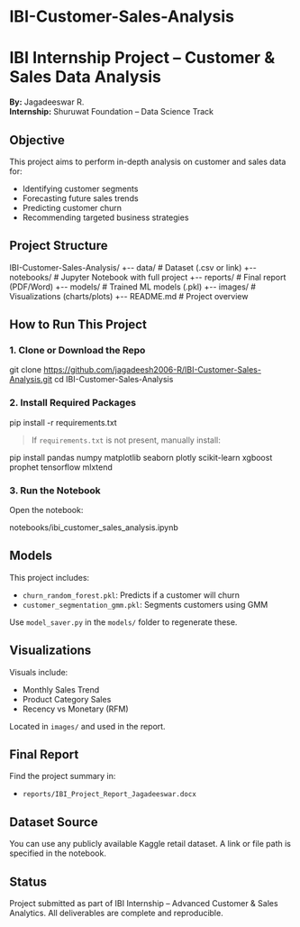 # IBI-Customer-Sales-Analysis

# IBI Internship Project – Customer & Sales Data Analysis

**By:** Jagadeeswar R.  
**Internship:** Shuruwat Foundation – Data Science Track

## Objective

This project aims to perform in-depth analysis on customer and sales data for:
- Identifying customer segments
- Forecasting future sales trends
- Predicting customer churn
- Recommending targeted business strategies

##  Project Structure

IBI-Customer-Sales-Analysis/
+-- data/                          # Dataset (.csv or link)
+-- notebooks/                    # Jupyter Notebook with full project
+-- reports/                      # Final report (PDF/Word)
+-- models/                       # Trained ML models (.pkl)
+-- images/                       # Visualizations (charts/plots)
+-- README.md                     # Project overview


##  How to Run This Project

### 1. Clone or Download the Repo

git clone https://github.com/jagadeesh2006-R/IBI-Customer-Sales-Analysis.git
cd IBI-Customer-Sales-Analysis

### 2. Install Required Packages

pip install -r requirements.txt


> If `requirements.txt` is not present, manually install:


pip install pandas numpy matplotlib seaborn plotly scikit-learn xgboost prophet tensorflow mlxtend


### 3. Run the Notebook

Open the notebook:

notebooks/ibi_customer_sales_analysis.ipynb

##  Models

This project includes:

* `churn_random_forest.pkl`: Predicts if a customer will churn
* `customer_segmentation_gmm.pkl`: Segments customers using GMM

Use `model_saver.py` in the `models/` folder to regenerate these.

##  Visualizations

Visuals include:

* Monthly Sales Trend
* Product Category Sales
* Recency vs Monetary (RFM)

Located in `images/` and used in the report.


##  Final Report

Find the project summary in:

* `reports/IBI_Project_Report_Jagadeeswar.docx`

##  Dataset Source

You can use any publicly available Kaggle retail dataset. A link or file path is specified in the notebook.



##  Status

Project submitted as part of IBI Internship – Advanced Customer & Sales Analytics.
All deliverables are complete and reproducible.
